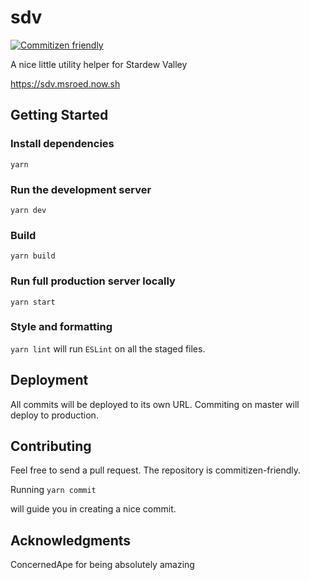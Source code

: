 # sdv

[![Commitizen friendly](https://img.shields.io/badge/commitizen-friendly-brightgreen.svg)](http://commitizen.github.io/cz-cli/)

A nice little utility helper for Stardew Valley

https://sdv.msroed.now.sh

## Getting Started

### Install dependencies

`yarn`

### Run the development server

`yarn dev`

### Build

`yarn build`

### Run full production server locally

`yarn start`

### Style and formatting

`yarn lint` will run `ESLint` on all the staged files.

## Deployment

All commits will be deployed to its own URL. Commiting on master will deploy to production.

## Contributing

Feel free to send a pull request. The repository is commitizen-friendly.

Running `yarn commit`

will guide you in creating a nice commit.

## Acknowledgments

ConcernedApe for being absolutely amazing
